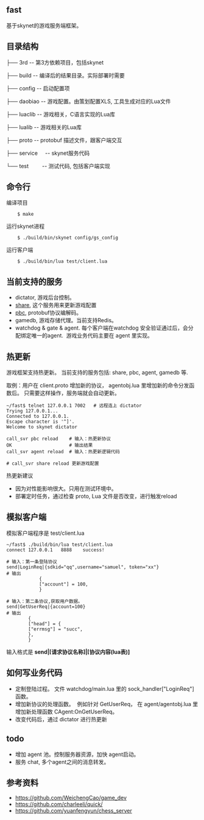 ## fast
基于skynet的游戏服务端框架。

## 目录结构

├── 3rd          -- 第3方依赖项目，包括skynet

├── build        -- 编译后的结果目录。实际部署时需要

├── config       -- 启动配置项

├── daobiao      -- 游戏配置。由策划配置XLS, 工具生成对应的Lua文件

├── luaclib      -- 游戏相关，C语言实现的Lua库

├── lualib       -- 游戏相关的Lua库

├── proto        -- protobuf 描述文件，跟客户端交互

├── service      -- skynet服务代码

└── test         -- 测试代码, 包括客户端实现

## 命令行

编译项目

```
    $ make
```

运行skynet进程

```
    $ ./build/bin/skynet config/gs_config
```

运行客户端

```
    $ ./build/bin/lua test/client.lua
```

## 当前支持的服务

* dictator, 游戏后台控制。
* [share](https://github.com/cloudwu/skynet/wiki/ShareData), 这个服务用来更新游戏配置
* [pbc](https://github.com/cloudwu/pbc), protobuf协议编解码。
* gamedb, 游戏存储代理。当前支持Redis。
* watchdog & gate & agent. 每个客户端在watchdog 安全验证通过后，会分配绑定唯一的agent.
  游戏业务代码主要在 agent 里实现。

## 热更新

游戏框架支持热更新。 当前支持的服务包括: share, pbc, agent, gamedb 等.

取例：用户在 client.proto 增加新的协议， agentobj.lua 里增加新的命令分发函数后。
只需要这样操作，服务端就会自动更新。

```
~/fast$ telnet 127.0.0.1 7002   # 远程连上 dictator
Trying 127.0.0.1...
Connected to 127.0.0.1.
Escape character is '^]'.
Welcome to skynet dictator

call_svr pbc reload    # 输入：热更新协议
OK                     # 输出结果
call_svr agent reload  # 输入：热更新逻辑代码

# call_svr share reload 更新游戏配置
```

热更新建议

* 因为对性能影响很大。只用在测试环境中。
* 部署定时任务，通过检查 proto, Lua 文件是否改变，进行触发reload

## 模拟客户端
模拟客户端程序是  test/client.lua

```
~/fast$ ./build/bin/lua test/client.lua
connect 127.0.0.1   8888    success!

# 输入：第一条登陆协议
send|LoginReq|{sdkid="qq",username="samuel", token="xx"}
# 输出
            {
            ["account"] = 100,
            }

# 输入：第二条协议,获取用户数据。
send|GetUserReq|{account=100}
# 输出
        {
        ["head"] = {
        ["errmsg"] = "succ",
        },
        }
```

输入格式是 **send|[请求协议名称]|[协议内容(lua表)]**

## 如何写业务代码

* 定制登陆过程。 文件 watchdog/main.lua 里的 sock_handler["LoginReq"] 函数。
* 增加新协议的处理函数。
  例如针对 GetUserReq， 在 agent/agentobj.lua 里增加新处理函数  CAgent:OnGetUserReq。
* 改变代码后，通过 dictator 进行热更新

## todo

* 增加 agent 池。控制服务器资源，加快 agent启动。
* 服务 chat, 多个agent之间的消息转发。

## 参考资料

* https://github.com/WeichengCao/game_dev
* https://github.com/charleeli/quick/
* https://github.com/yuanfengyun/chess_server
